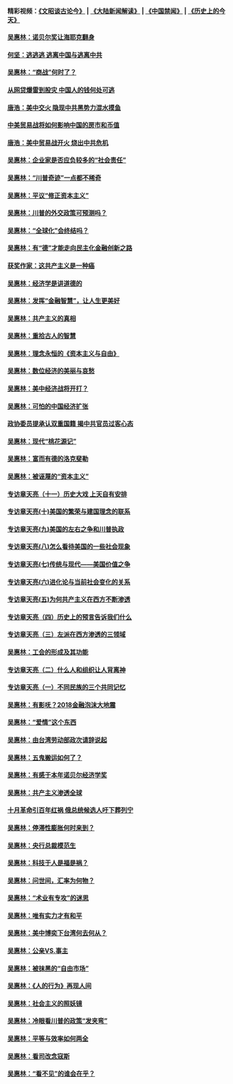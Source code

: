 #### 精彩视频：[《文昭谈古论今》](https://github.com/gfw-breaker/wenzhao/blob/master/README.md?t=01180331) | [《大陆新闻解读》](https://github.com/gfw-breaker/ntdtv-comedy/blob/master/README.md?t=01180331) | [《中国禁闻》](https://github.com/gfw-breaker/ntdtv-news/blob/master/README.md?t=01180331) | [《历史上的今天》](https://github.com/gfw-breaker/today-in-history/blob/master/README.md?t=01180331) 

#### [吴惠林：诺贝尔奖让海耶克翻身](../pages/nsc423/n10890049.md?t=01180331) 

#### [何坚：逃逃逃 逃离中国与逃离中共](../pages/nsc423/n10592891.md?t=01180331) 

#### [吴惠林：“商战”何时了？](../pages/nsc423/n10573558.md?t=01180331) 

#### [从网贷爆雷到股灾 中国人的钱何处可逃](../pages/nsc423/n10572800.md?t=01180331) 

#### [唐浩：美中交火 隐现中共黑势力混水摸鱼](../pages/nsc423/n10544040.md?t=01180331) 

#### [中美贸易战将如何影响中国的房市和币值](../pages/nsc423/n10543697.md?t=01180331) 

#### [唐浩：美中贸易战开火 烧出中共危机](../pages/nsc423/n10540126.md?t=01180331) 

#### [吴惠林：企业家是否应负较多的“社会责任”](../pages/nsc423/n10535022.md?t=01180331) 

#### [吴惠林：“川普奇迹”一点都不稀奇](../pages/nsc423/n10512808.md?t=01180331) 

#### [吴惠林：平议“修正资本主义”](../pages/nsc423/n10495724.md?t=01180331) 

#### [吴惠林：川普的外交政策可预测吗？](../pages/nsc423/n10462387.md?t=01180331) 

#### [吴惠林：“全球化”会终结吗？](../pages/nsc423/n10452838.md?t=01180331) 

#### [吴惠林：有“德”才能走向民主化金融创新之路](../pages/nsc423/n10432292.md?t=01180331) 

#### [获奖作家：这共产主义是一种癌](../pages/nsc423/n10431541.md?t=01180331) 

#### [吴惠林：经济学是讲道德的](../pages/nsc423/n10398014.md?t=01180331) 

#### [吴惠林：发挥“金融智慧”，让人生更美好](../pages/nsc423/n10375019.md?t=01180331) 

#### [吴惠林：共产主义的真相](../pages/nsc423/n10351394.md?t=01180331) 

#### [吴惠林：重拾古人的智慧](../pages/nsc423/n10337691.md?t=01180331) 

#### [吴惠林：理念永恒的《资本主义与自由》](../pages/nsc423/n10316274.md?t=01180331) 

#### [吴惠林：数位经济的美丽与哀愁](../pages/nsc423/n10292946.md?t=01180331) 

#### [吴惠林：美中经济战将开打？](../pages/nsc423/n10258825.md?t=01180331) 

#### [吴惠林：可怕的中国经济扩张](../pages/nsc423/n10219147.md?t=01180331) 

#### [政协委员提承认双重国籍 揭中共官员过客心态](../pages/nsc423/n10208809.md?t=01180331) 

#### [吴惠林：现代“桃花源记”](../pages/nsc423/n10185234.md?t=01180331) 

#### [吴惠林：富而有德的洛克斐勒](../pages/nsc423/n10142264.md?t=01180331) 

#### [吴惠林：被诬蔑的“资本主义”](../pages/nsc423/n10124816.md?t=01180331) 

#### [专访章天亮（十一）历史大戏 上天自有安排](../pages/nsc423/n10094905.md?t=01180331) 

#### [专访章天亮(十)美国的繁荣与建国理念的联系](../pages/nsc423/n10094899.md?t=01180331) 

#### [专访章天亮(九)美国的左右之争和川普执政](../pages/nsc423/n10094889.md?t=01180331) 

#### [专访章天亮(八)怎么看待美国的一些社会现象](../pages/nsc423/n10094857.md?t=01180331) 

#### [专访章天亮(七)传统与现代——美国价值之争](../pages/nsc423/n10093140.md?t=01180331) 

#### [专访章天亮(六)进化论与当前社会变化的关系](../pages/nsc423/n10092036.md?t=01180331) 

#### [专访章天亮(五)为何共产主义在西方不断渗透](../pages/nsc423/n10083620.md?t=01180331) 

#### [专访章天亮（四）历史上的预言告诉我们什么](../pages/nsc423/n10083606.md?t=01180331) 

#### [专访章天亮（三）左派在西方渗透的三领域](../pages/nsc423/n10081115.md?t=01180331) 

#### [吴惠林：工会的形成及其功能](../pages/nsc423/n10080633.md?t=01180331) 

#### [专访章天亮（二）什么人和组织让人背离神](../pages/nsc423/n10076637.md?t=01180331) 

#### [专访章天亮（一）不同民族的三个共同记忆](../pages/nsc423/n10074188.md?t=01180331) 

#### [吴惠林：有影呒？2018金融泡沫大地震](../pages/nsc423/n10040534.md?t=01180331) 

#### [吴惠林：“爱情”这个东西](../pages/nsc423/n10019423.md?t=01180331) 

#### [吴惠林：由台湾劳动部政次请辞说起](../pages/nsc423/n9979679.md?t=01180331) 

#### [吴惠林：五鬼搬运如何了？](../pages/nsc423/n9925338.md?t=01180331) 

#### [吴惠林：有感于本年诺贝尔经济学奖](../pages/nsc423/n9871883.md?t=01180331) 

#### [吴惠林：共产主义渗透全球](../pages/nsc423/n9812748.md?t=01180331) 

#### [十月革命引百年红祸 俄总统候选人吁下葬列宁](../pages/nsc423/n9810182.md?t=01180331) 

#### [吴惠林：停滞性膨胀何时来到？](../pages/nsc423/n9764136.md?t=01180331) 

#### [吴惠林：央行总裁模范生](../pages/nsc423/n9728134.md?t=01180331) 

#### [吴惠林：科技于人是福是祸？](../pages/nsc423/n9672982.md?t=01180331) 

#### [吴惠林：问世间，汇率为何物？](../pages/nsc423/n9621788.md?t=01180331) 

#### [吴惠林：“术业有专攻”的迷思](../pages/nsc423/n9580363.md?t=01180331) 

#### [吴惠林：唯有实力才有和平](../pages/nsc423/n9529599.md?t=01180331) 

#### [吴惠林：美中博奕下台湾何去何从？](../pages/nsc423/n9483598.md?t=01180331) 

#### [吴惠林：公亲VS.事主](../pages/nsc423/n9425637.md?t=01180331) 

#### [吴惠林：被抹黑的“自由市场”](../pages/nsc423/n9351545.md?t=01180331) 

#### [吴惠林：《人的行为》再现人间](../pages/nsc423/n9296339.md?t=01180331) 

#### [吴惠林：社会主义的照妖镜](../pages/nsc423/n9243460.md?t=01180331) 

#### [吴惠林：冷眼看川普的政策“发夹弯”](../pages/nsc423/n9120684.md?t=01180331) 

#### [吴惠林：平等与效率如何两全](../pages/nsc423/n9075430.md?t=01180331) 

#### [吴惠林：看司改念寇斯](../pages/nsc423/n9024915.md?t=01180331) 

#### [吴惠林：“看不见”的谁会在乎？](../pages/nsc423/n8977488.md?t=01180331) 


